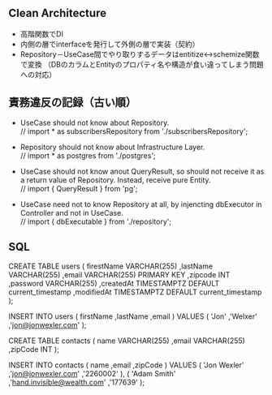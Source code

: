 ## Clean Architecture

- 高階関数でDI
- 内側の層でinterfaceを発行して外側の層で実装（契約）
- Repository－UseCase間でやり取りするデータはentitize<->schemize関数で変換
（DBのカラムとEntityのプロパティ名や構造が食い違ってしまう問題への対応）


## 責務違反の記録（古い順）

- UseCase should not know about Repository.  
// import * as subscribersRepository from './subscribersRepository';

- Repository should not know about Infrastructure Layer.  
// import * as postgres from './postgres';

- UseCase should not know anout QueryResult, so should not receive it as a return value of Repository. Instead, receive pure Entity.  
// import { QueryResult } from 'pg';

- UseCase need not to know Repository at all, by injencting dbExecutor in Controller and not in UseCase.  
// import { dbExecutable } from './repository';


## SQL

CREATE TABLE users (
  firestName VARCHAR(255)
  ,lastName VARCHAR(255)
  ,email VARCHAR(255) PRIMARY KEY
  ,zipcode INT
  ,password VARCHAR(255)
  ,createdAt TIMESTAMPTZ DEFAULT current_timestamp
  ,modifiedAt TIMESTAMPTZ DEFAULT current_timestamp
);

INSERT INTO users (
  firstName
  ,lastName
  ,email
) VALUES (
  'Jon'
  ,'Welxer'
  ,'jon@jonwexler.com'
);

CREATE TABLE contacts (
  name VARCHAR(255)
  ,email VARCHAR(255)
  ,zipCode INT
);

INSERT INTO contacts (
  name
  ,email
  ,zipCode
) VALUES (
  'Jon Wexler'
  ,'jon@jonwexler.com'
  ,'2260002'
), (
  'Adam Smith'
  ,'hand.invisible@wealth.com'
  ,'177639'
);
